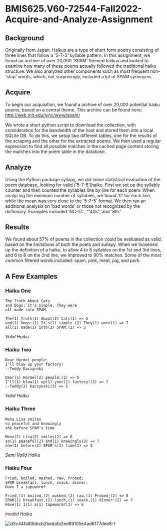 # BMIS625.V60-72544-Fall2022-Acquire-and-Analyze-Assignment


## Background

Originally from Japan, Haikus are a type of short form poetry consisting of three lines that follow a '5-7-5' syllable pattern. In this assignment, we found an archive of over 20,000 'SPAM' themed haikus and looked to examine how many of these poems actually followed the traditional haiku structure.  We also analyzed other components such as most frequent non-'stop' words, which, not surprisingly, included a lot of SPAM synonyms.  

## Acquire

To begin our acquisition, we found a archive of over 20,000 potential haiku poems, based on a central theme. This archive can be found here: http://web.mit.edu/jync/www/spam/

We wrote a short python script to download the collection, with consideration for the bandwidth of the host and stored them into a local SQLite DB. To do this, we setup two different tables, one for the results of the scraping and the other for the extracted poems. We then used a regular expression to find all possible matches in the cached page content storing the matches into the poem table in the database.

## Analyze

Using the Python package syllapy, we did some statistical evaluation of the poem database, looking for valid ('5-7-5')haiku. First we set up the syllable counter and then counted the syllables line by line for each poem.  When analyzing the minimum number of syllables, we found '0' for each line, while the mean was very close to the '5-7-5' format.  We then ran an additional analysis on 'bad words' or those not recognized by the dictionary.  Examples included 'NC-17:', "'40s", and '8th.'

## Results

We found about 57% of poems in the collection could be evaluated as valid, based on the limitations of both the poets and sullapy. When we loosened up the definition of a haiku, to allow 4 to 6 syllables on the 1st and 3rd lines, and 6 to 8 on the 2nd line, we improved to 90% matches. Some of the most common filtered words included: spam, pink, meat, pig, and pork. 

## A Few Examples 

### Haiku One 

```
The Truth About Cats
and Dogs: It's simple. They were
all made into SPAM.
```
```
The(1) Truth(1) About(2) Cats(1) => 5
and(1) Dogs:(1) It's(1) simple.(2) They(1) were(1) => 7
all(1) made(1) into(2) SPAM.(1) => 5
```
*Valid Haiku*

### Haiku Two 

```
Dear Hormel people:
I'll blow up your factory!
--Teddy Kaczynski
```
```
Dear(1) Hormel(2) people:(2) => 5
I'll(1) blow(1) up(1) your(1) factory!(3) => 7
--Teddy(2) Kaczynski(3) => 5
```
*Valid Haiku*

### Haiku Three
```
Mona Lisa smiles
so peaceful and knowingly
she before SPAM's time
```
```
Mona(2) Lisa(2) smiles(2) => 6
so(1) peaceful(2) and(1) knowingly(3) => 7
she(1) before(2) SPAM's(1) time(1) => 5
```

*Semi Valid Haiku*

### Haiku Four
```
Fried, boiled, mashed, raw, Probed;
SPAM breakfast, lunch, snack, dinner:
Have I a tapeworm?
```
```
Fried,(1) boiled,(2) mashed,(2) raw,(1) Probed;(2) => 8
SPAM(1) breakfast,(2) lunch,(1) snack,(1) dinner:(2) => 7
Have(1) I(1) a(1) tapeworm?(3) => 6
```

*Invalid Haiku*

![d3c44fa80bbcb2bedafa2ed89105e4ad6177dee8-1](https://user-images.githubusercontent.com/35873877/206303963-b664bb1c-4849-4ec9-9d31-e85fd39925b8.jpeg)
